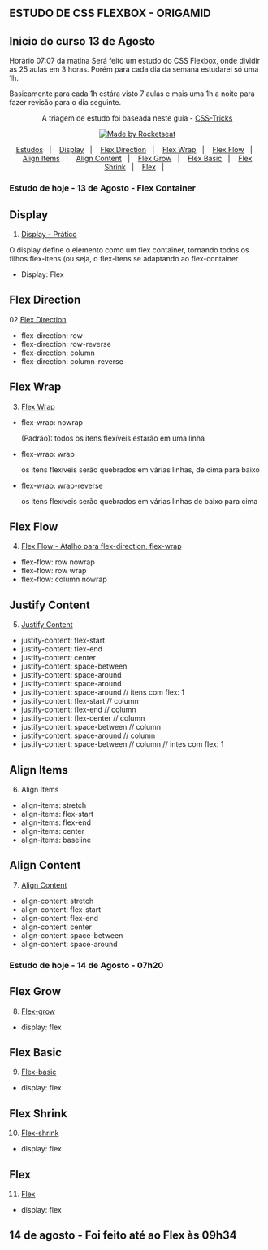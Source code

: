 ## ESTUDO DE CSS FLEXBOX - ORIGAMID
## Inicio do curso 13 de Agosto

Horário 07:07 da matina
Será feito um estudo do CSS Flexbox, onde dividir as 25 aulas em 3 horas.
Porém para cada dia da semana estudarei só uma 1h.


Basicamente para cada 1h estára visto 7 aulas e mais uma 1h a noite para fazer revisão para o dia seguinte.

<p align="center">  A triagem de estudo foi baseada neste guia -  
  <a href="https://css-tricks.com/snippets/css/a-guide-to-flexbox/"> CSS-Tricks </a>
</p>


<p align="center">
  <a href="#">
    <img alt="Made by Rocketseat" src="https://img.shields.io/badge/Documentação%20by-EstudoFlexBox-%23F8952D">
  </a>
</p>

<p align="center">
  <a href="#estudo-de-hoje---13-de-agosto">Estudos</a>&nbsp;&nbsp;&nbsp;|&nbsp;&nbsp;&nbsp;
  <a href="#display">Display</a>&nbsp;&nbsp;&nbsp;|&nbsp;&nbsp;&nbsp;
  <a href="#flex-direction">Flex Direction</a>&nbsp;&nbsp;&nbsp;|&nbsp;&nbsp;&nbsp;
  <a href="#flew-wrap">Flex Wrap</a>&nbsp;&nbsp;&nbsp;|&nbsp;&nbsp;&nbsp;
  <a href="#flex-flow">Flex Flow</a>&nbsp;&nbsp;&nbsp;|&nbsp;&nbsp;&nbsp;
  <a href="#align-items">Align Items</a>&nbsp;&nbsp;&nbsp;|&nbsp;&nbsp;&nbsp;
  <a href="#align-content">Align Content</a>&nbsp;&nbsp;&nbsp;|&nbsp;&nbsp;&nbsp;
  <a href="#flex-grow">Flex Grow</a>&nbsp;&nbsp;&nbsp;|&nbsp;&nbsp;&nbsp;
  <a href="#flex-basic">Flex Basic</a>&nbsp;&nbsp;&nbsp;|&nbsp;&nbsp;&nbsp;
  <a href="#flex-shrink">Flex Shrink</a>&nbsp;&nbsp;&nbsp;|&nbsp;&nbsp;&nbsp;
  <a href="#flex">Flex</a>&nbsp;&nbsp;&nbsp;|&nbsp;&nbsp;&nbsp;
</p>

### Estudo de hoje - 13 de Agosto - Flex Container


  ## Display
  01. <a href="https://codepen.io/Fernando97wqwe/pen/gOrrxgp">Display - Prático</a> 
  <p>O display define o elemento como um flex container, tornando todos os filhos flex-itens (ou seja, o flex-itens se adaptando ao flex-container</p>
  <ul>
    <li>Display: Flex</li>
  </ul>

  ## Flex Direction
  02.<a href="https://codepen.io/Fernando97wqwe/pen/LYNNjya">Flex Direction</a>  
  <ul>
    <li>flex-direction: row</li>
    <li>flex-direction: row-reverse</li>
    <li>flex-direction: column </li>
    <li>flex-direction: column-reverse</li>
  </ul>

  ## Flex Wrap
  03. <a href="https://codepen.io/Fernando97wqwe/pen/LYNNjya">Flex Wrap </a>
  <ul>
    <li>
      flex-wrap: nowrap
      <p>(Padrão): todos os itens flexíveis estarão em uma linha</p>
    </li>
    <li>flex-wrap: wrap
    <p>os itens flexíveis serão quebrados em várias linhas, de cima para baixo</p>
    </li>
    <li>flex-wrap: wrap-reverse
      <p>os itens flexíveis serão quebrados em várias linhas de baixo para cima</p>
    </li>
  </ul>

  ## Flex Flow
  04. <a href="">Flex Flow - Atalho para flex-direction, flex-wrap</a>
  <ul>
    <li>flex-flow: row nowrap</li>
    <li>flex-flow: row wrap</li>
    <li>flex-flow: column nowrap</li>
  </ul>

  ## Justify Content
  05. <a href="">Justify Content</a>
  <ul>
    <li>justify-content: flex-start</li>
    <li>justify-content: flex-end</li>
    <li>justify-content: center</li>
    <li>justify-content: space-between</li>
    <li>justify-content: space-around</li>
    <li>justify-content: space-around</li>
    <li>justify-content: space-around // itens com flex: 1</li>
    <li>justify-content: flex-start // column</li>
    <li>justify-content: flex-end // column</li>
    <li>justify-content: flex-center // column</li>
    <li>justify-content: space-between // column</li>
    <li>justify-content: space-around // column</li>
    <li>justify-content: space-between // column // intes com flex: 1</li>
  </ul>

  ## Align Items
  06. <a href=""></a>  Align Items
  <ul>
    <li>align-items: stretch</li>
    <li>align-items: flex-start</li>
    <li>align-items: flex-end</li>
    <li>align-items: center</li>
    <li>align-items: baseline</li>
  </ul>

  ## Align Content
  07. <a href="">Align Content</a>  
  <ul>
    <li>align-content: stretch</li>
    <li>align-content: flex-start</li>
    <li>align-content: flex-end</li>
    <li>align-content: center</li>
    <li>align-content: space-between</li>
    <li>align-content: space-around</li>
  </ul>




### Estudo de hoje - 14 de Agosto - 07h20

  ## Flex Grow
  08. <a href="">Flex-grow</a>  
  <ul>
    <li>display: flex</li>
  </ul>

  ## Flex Basic
  09. <a href="">Flex-basic</a>  
  <ul>
    <li>display: flex</li>
  </ul>

  ## Flex Shrink
  10. <a href="">Flex-shrink</a>  
  <ul>
    <li>display: flex</li>
  </ul>

  ## Flex
  11. <a href="">Flex</a>  
  <ul>
    <li>display: flex</li>
  </ul>


## 14 de agosto - Foi feito até ao Flex às 09h34


